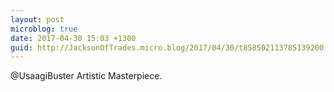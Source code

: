 ```yaml
---
layout: post
microblog: true
date: 2017-04-30 15:03 +1300
guid: http://JacksonOfTrades.micro.blog/2017/04/30/t858502113785139200.html
---
```

@UsaagiBuster Artistic Masterpiece.
